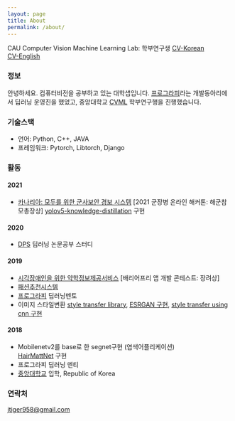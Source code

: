 ```yaml
---
layout: page
title: About
permalink: /about/
---
```


CAU Computer Vision Machine Learning Lab: 학부연구생
[CV-Korean](/assets/cv/cv_kor.pdf)  
[CV-English](/assets/cv/cv_eng.pdf)  

### 정보
안녕하세요. 컴퓨터비전을 공부하고 있는 대학샙입니다.
[프로그라피](http://www.prography.org/)라는 개발동아리에서 딥러닝 운영진을 했었고, 중앙대학교 [CVML](http://cau.ac.kr/~jskwon/) 학부연구행을 진행했습니다.
  
### 기술스택
- 언어: Python, C++, JAVA
- 프레임워크: Pytorch, Libtorch, Django

### 활동

#### 2021
- [카나리아: 모두를 위한 군사보안 경보 시스템](https://github.com/wonbeomjang/AI_APP_WEB_Canary_Canary) [2021 군장병 온라인 해커톤: 해군참모총장상] 
  [yolov5-knowledge-distillation](https://github.com/wonbeomjang/yolov5-knowledge-distillation) 구현

#### 2020
- [DPS](https://github.com/DeepPaperStudy) 딥러닝 논문공부 스터디

#### 2019
- [시각장애인을 위한 약학정보제공서비스](https://www.facebook.com/zipyak/) [배리어프리 앱 개발 콘테스트: 장려상]
- [패션추천시스템](https://github.com/wonbeomjang/5th-deepfashion-deep-classification)
- [프로그라피](http://www.prography.org/) 딥러닝멘토
- 이미지 스타일변환
  [style transfer library](https://github.com/wonbeomjang/style-transfer), 
  [ESRGAN 구현](https://github.com/wonbeomjang/ESRGAN-pytorch), 
  [style transfer using cnn 구현](https://github.com/wonbeomjang/style-transfer)
  
#### 2018
- Mobilenetv2를 base로 한 segnet구현 (염색어플리케이션)   
  [HairMattNet](https://github.com/wonbeomjang/mobile-hair-segmentation-pytorch/) 구현
- 프로그라피 딥러닝 멘티
- [중앙대학교](https://cse.cau.ac.kr/eng/main.php) 입학, Republic of Korea

### 연락처
[jtiger958@gmail.com](mailto:jtiger958@gmail.com)
